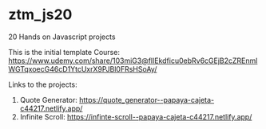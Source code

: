 # ztm_js20
20 Hands on Javascript projects 

This is the initial template 
Course: https://www.udemy.com/share/103miG3@fIlEkdficu0ebRv6cGEjB2cZREnmlWGTqxoecG46cD1YtcUxrX9PJBl0FRsHSoAy/

Links to the projects:
1. Quote Generator: https://quote_generator--papaya-cajeta-c44217.netlify.app/
2. Infinite Scroll: https://infinte-scroll--papaya-cajeta-c44217.netlify.app/